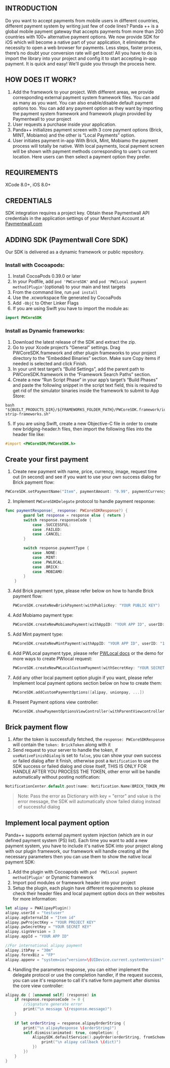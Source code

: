 INTRODUCTION
------------
Do you want to accept payments from mobile users in different countries, different payment system by writing just few of code lines? 
Panda ++ is a global mobile payment gateway that accepts payments from more than 200 countries with 100+ alternative payment options. We now provide SDK for iOS which will become a native part of your application, it eliminates the necessity to open a web browser for payments. Less steps, faster process, there’s no doubt your conversion rate will get boost! All you have to do is import the library into your project and config it to start accepting in-app payment. It is quick and easy! We'll guide you through the process here.

HOW DOES IT WORK?
-----------------
1. Add the framework to your project. 
With different areas, we provide corresponding external payment system framework files. You can add as many as you want. You can also enable/disable default payment options too. You can add any payment option as they want by importing the payment system framework and framework plugin provided by Paymentwall to your project
2. User requests a purchase inside your application.
3. Panda++ initializes payment screen with 3 core payment options (Brick, MINT, Mobiamo) and the other is “Local Payments” option.
4. User initiates payment in-app 
With Brick, Mint, Mobiamo the payment process will totally be native.
With local payments, local payment screen will be shown with payment methods corresponding to user’s current location. Here users can then select a payment option they prefer.

REQUIREMENTS
------------
XCode 8.0+, iOS 8.0+

CREDENTIALS
-----------
SDK integration requires a project key. Obtain these Paymentwall API credentials in the application settings of your Merchant Account at [Paymentwall.com](http://paymentwall.com/)

ADDING SDK (Paymentwall Core SDK)
---------------------
Our SDK is delivered as a dynamic framework or public repository.

### Install with Cocoapods:

1. Install CocoaPods 0.39.0 or later
2. In your Podfile, add `pod 'PWCoreSDK'` and `pod 'PW[Local payment method]Plugin'`(optional) to your main and test targets
3. From the command line, run `pod install`
4. Use the .xcworkspace file generated by CocoaPods
5. Add `-ObjC` to Other Linker Flags 
6. If you are using Swift you have to import the module as:

```swift
import PWCoreSDK
```

### Install as Dynamic frameworks:

1. Download the latest release of the SDK and extract the zip.
2. Go to your Xcode project’s “General” settings. Drag PWCoreSDK.framework and other plugin frameworks to your project directory to the “Embedded Binaries” section. Make sure Copy items if needed is selected and click Finish.
3. In your unit test target’s “Build Settings”, add the parent path to PWCoreSDK.framework in the “Framework Search Paths” section.
4. Create a new “Run Script Phase” in your app’s target’s “Build Phases” and paste the following snippet in the script text field, this is required to get rid of the simulator binaries inside the framework to submit to App Store:
```shell
bash "${BUILT_PRODUCTS_DIR}/${FRAMEWORKS_FOLDER_PATH}/PWCoreSDK.framework/ios-strip-frameworks.sh"
```

5. If you are using Swift, create a new Objective-C file in order to create new bridging-header.h files, then import the following files into the header file like:
```objective-c
#import <PWCoreSDK/PWCoreSDK.h> 
```

Create your first payment
-------------------------
1. Create new payment with name, price, currency, image, request time out (in second) and see if you want to use your own success dialog for Brick payment flow:
```swift
PWCoreSDK.setPaymentName("Item", paymentAmount: "9.99", paymentCurrency: "USD", paymentImage: choosenItem.image, useNativeFinishDialog: true, requestTimeout: 30)
```

2. Implement `PWCoreSDKDelegate` protocol to handle payment response:
```swift
func paymentResponse(_ response: PWCoreSDKResponse?) {
		guard let response = response else { return }
		switch response.responseCode {
			case .SUCCESSFUL:
			case .FAILED:
			case .CANCEL:
		}

   		switch response.paymentType {
   			case .NONE:
   			case .MINT:
   			case .PWLOCAL:
			case .BRICK:
			case .MOBIAMO:
		}
	}
```

3. Add Brick payment type, please refer below on how to handle Brick payment flow:

	```swift
	PWCoreSDK.createNewBrickPayment(withPublicKey: "YOUR PUBLIC KEY")
	```

4. Add Mobiamo payment type:

	```swift
	PWCoreSDK.createNewMobiamoPayment(withAppID: "YOUR APP ID", userID: "10101", paymentID: "1001", noPrice: true)
	```

5. Add Mint payment type:
	```swift
	PWCoreSDK.createNewMintPayment(withAppID: "YOUR APP ID", userID: "10101")
	```
6. Add PWLocal payment type, please refer [PWLocal docs](https://www.paymentwall.com/en/documentation/PWLocal-iOS-SDK/3358) or the demo for more ways to create PWlocal request:

	```swift
	PWCoreSDK.createNewPWLocalCustomPayment(withSecretKey: "YOUR SECRET KEY", apiType: DIGITAL_GOODS, customRequestDic: customSetting)
	```

7. Add any other local payment option plugin if you want, please refer Implement local payment options section below on how to create them:
	
	```swift
	PWCoreSDK.addCustomPaymentOptions([alipay, unionpay, ...])
	```

8. Present Payment options view controller:
	
	```swift
	PWCoreSDK.showPaymentOptionsViewController(withParentViewcontroller: self, delegate: self, showCompletion: nil)
	```

Brick payment flow
-------------------
1. After the token is successfully fetched, the `response: PWCoreSDKResponse` will contain the `token: BrickToken` along with it
2. Send request to your server to handle the token, if `useNativeFinishDialog` is set to `false`, you can show your own success or failed dialog after it finish, otherwise post a `Notification` to use the SDK success or failed dialog and close itself, THIS IS ONLY FOR HANDLE AFTER YOU PROCESS THE TOKEN, other error will be handle automatically without posting notification:

```swift
NotificationCenter.default.post(name: Notification.Name(BRICK_TOKEN_PROCESSED_FINISH), object: nil, userInfo: nil)
```
> Note: Pass the error as Dictionary with key = "error" and value is the error message, the SDK will automatically show failed dialog instead of successful dialog

Implement local payment option
------------------------------
Panda++ supports external payment system injection (which are in our defined payment system (PS) list). Each time you want to add a new payment system, you have to include it's native SDK into your project along with our plugin framework, our framework will handle creating all the necessary parameters then you can use them to show the native local payment SDK:

1. Add the plugin with Cocoapods with `pod 'PW[Local payment method]Plugin'` or Dynamic framework
2. Import pod modules or framework header into your project
3. Setup the plugin, each plugin have different requirements so please check their header files and local payment option docs on their websites for more information:
```swift
let alipay = PWAlipayPlugin()
alipay.userId = "testuser"
alipay.agExternalId = "Item id"
alipay.pwProjectKey = "YOUR PROJECT KEY"
alipay.pwSecretKey = "YOUR SECRET KEY"
alipay.signVersion = 3
alipay.appId = "YOUR APP ID"

//For international alipay payment
alipay.itbPay = "30m"
alipay.forexBiz = "FP"
alipay.appenv = "system=ios^version=\(UIDevice.current.systemVersion)"
```

4. Handling the parameters response, you can either implement the delegate protocol or use the completion handler, if the request success, you can use it's response to call it's native form payment after dismiss the core view controller:

```swift
alipay.do { [unowned self] (response) in
	if response.responseCode != 0 {
		//Signature generate error
		print("\n message \(response.message)")
	}
            
	if let orderString = response.alipayOrderString {
		print("\n alipayResponse \(orderString)")
		self.dismiss(animated: true, completion: {
			AlipaySDK.defaultService().payOrder(orderString, fromScheme: self.appScheme, callback: { (dict) in
				print("\n alipay callback \(dict)")
			})
		})
	}
}
```


